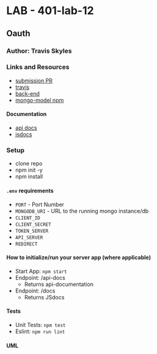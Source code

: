 # LAB - 401-lab-12

## Oauth

### Author: Travis Skyles

### Links and Resources
* [submission PR]()
* [travis]()
* [back-end]()
* [mongo-model npm](https://www.npmjs.com/package/@tskyles/mongo-model)

#### Documentation
* [api docs](https://tskyles-lab-13.herokuapp.com/api-docs/)
* [jsdocs](https://tskyles-lab-13.herokuapp.com/docs/)

### Setup
* clone repo
* npm init -y
* npm install

#### `.env` requirements
* `PORT` - Port Number
* `MONGODB_URI` - URL to the running mongo instance/db
* `CLIENT_ID`
* `CLIENT_SECRET`
* `TOKEN_SERVER`
* `API_SERVER`
* `REDIRECT`

#### How to initialize/run your server app (where applicable)
* Start App: `npm start`
* Endpoint: /api-docs
  * Returns api-documentation
* Endpoint: /docs
  * Returns JSdocs

  
#### Tests
* Unit Tests: `npm test`
* Eslint: `npm run lint`

#### UML
![]()